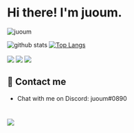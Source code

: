 # Hi there! I'm juoum.

<p align="left"> <img src="https://komarev.com/ghpvc/?username=itsjuoum" alt="juoum" /> </p>

![github stats](https://github-readme-stats.vercel.app/api?username=itsjuoum&show_icons=true&theme=dark)
[![Top Langs](https://github-readme-stats.vercel.app/api/top-langs/?username=itsjuoum&layout=compact&theme=dark)](https://github.com/anuraghazra/github-readme-stats)
<br>
<br>
<img src="https://img.shields.io/badge/HTML5-E34F26?style=for-the-badge&logo=html5&logoColor=white">
<img src="https://img.shields.io/badge/CSS3-1572B6?style=for-the-badge&logo=css3&logoColor=white">
<img src="https://img.shields.io/badge/JavaScript-F7DF1E?style=for-the-badge&logo=javascript&logoColor=black">

## 📨 Contact me

- Chat with me on Discord: juoum#0890

#

<a href="https://stackoverflow.com/users/15763590/juoum" target="_blank"><img src="https://img.shields.io/badge/Stack_Overflow-FE7A16?style=for-the-badge&logo=stack-overflow&logoColor=white" target="_blank"></a>
